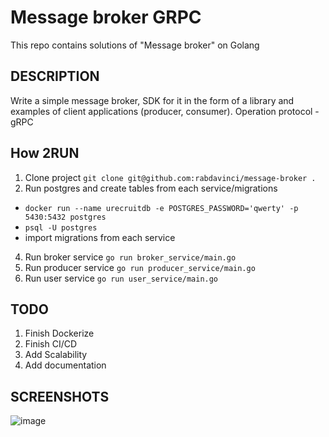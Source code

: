 # Message broker GRPC

This repo contains solutions of "Message broker" on Golang

## DESCRIPTION

Write a simple message broker, SDK for it in the form of a library and examples of client applications (producer, consumer).
Operation protocol - gRPC

## How 2RUN

1. Clone project `git clone git@github.com:rabdavinci/message-broker . `
2. Run postgres and create tables from each service/migrations <br />
- `docker run --name urecruitdb -e POSTGRES_PASSWORD='qwerty' -p 5430:5432 postgres`
- `psql -U postgres`
- import migrations from each service
4. Run broker service `go run broker_service/main.go`
5. Run producer service `go run producer_service/main.go`
6. Run user service `go run user_service/main.go`

## TODO

1. Finish Dockerize
2. Finish CI/CD
3. Add Scalability
4. Add documentation

## SCREENSHOTS
![image](https://user-images.githubusercontent.com/30826165/139599282-c436c3f6-6c3b-4328-a923-9b00b1d68f0e.png)
